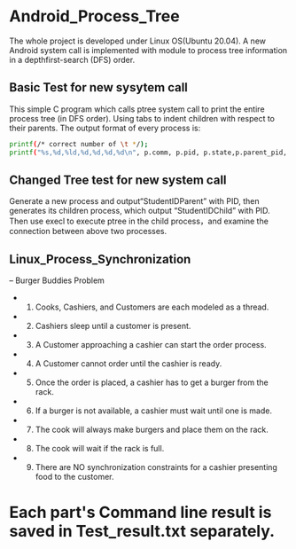 # Android_Process_Tree
The whole project is developed under Linux OS(Ubuntu 20.04). A new Android system call is implemented with module to process tree information in a depthfirst-search (DFS) order.

##  Basic Test for new sysytem call
This simple C program which calls ptree system call to print the entire process tree (in DFS order). Using tabs to indent children with respect to their parents.
The output format of every process is:
```bash
printf(/* correct number of \t */);
printf("%s,%d,%ld,%d,%d,%d,%d\n", p.comm, p.pid, p.state,p.parent_pid, p.first_child_pid, p.next_sibling_pid, p.uid);
```
## Changed Tree test for new system call
Generate a new process and output“StudentIDParent” with PID, then
generates its children process, which output “StudentIDChild” with PID.
Then use execl to execute ptree in the child process，and examine the connection between above two processes.

## Linux_Process_Synchronization
– Burger Buddies Problem
* 1. 	Cooks, Cashiers, and Customers are each modeled as a thread.
* 2.	Cashiers sleep until a customer is present.
* 3.	A Customer approaching a cashier can start the order process.
* 4.	A Customer cannot order until the cashier is ready.
* 5.	Once the order is placed, a cashier has to get a burger from the rack.
* 6.	If a burger is not available, a cashier must wait until one is made.
* 7.	The cook will always make burgers and place them on the rack.
* 8.	The cook will wait if the rack is full.
* 9.	There are NO synchronization constraints for a cashier presenting food to the customer.

# Each part's Command line result is saved in Test_result.txt separately. 
